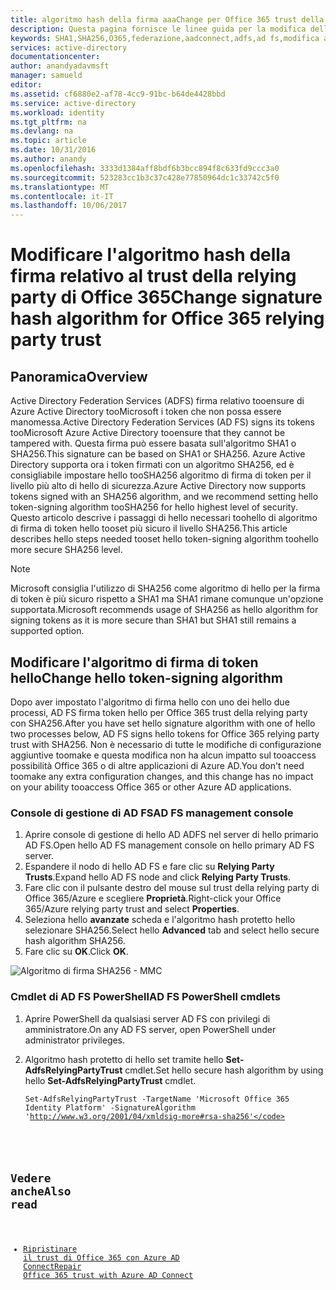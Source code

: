 ```yaml
---
title: algoritmo hash della firma aaaChange per Office 365 trust della relying party | Documenti Microsoft
description: Questa pagina fornisce le linee guida per la modifica dell'algoritmo SHA per il trust federativo con Office 365
keywords: SHA1,SHA256,O365,federazione,aadconnect,adfs,ad fs,modifica algoritmo hash della firma,trust federativo,trust della relying party
services: active-directory
documentationcenter: 
author: anandyadavmsft
manager: samueld
editor: 
ms.assetid: cf6880e2-af78-4cc9-91bc-b64de4428bbd
ms.service: active-directory
ms.workload: identity
ms.tgt_pltfrm: na
ms.devlang: na
ms.topic: article
ms.date: 10/31/2016
ms.author: anandy
ms.openlocfilehash: 3333d1384aff8bdf6b3bcc894f8c633fd9ccc3a0
ms.sourcegitcommit: 523283cc1b3c37c428e77850964dc1c33742c5f0
ms.translationtype: MT
ms.contentlocale: it-IT
ms.lasthandoff: 10/06/2017
---
```

# <a name="change-signature-hash-algorithm-for-office-365-relying-party-trust"></a><span data-ttu-id="0db85-104">Modificare l'algoritmo hash della firma relativo al trust della relying party di Office 365</span><span class="sxs-lookup"><span data-stu-id="0db85-104">Change signature hash algorithm for Office 365 relying party trust</span></span>
## <a name="overview"></a><span data-ttu-id="0db85-105">Panoramica</span><span class="sxs-lookup"><span data-stu-id="0db85-105">Overview</span></span>
<span data-ttu-id="0db85-106">Active Directory Federation Services (ADFS) firma relativo tooensure di Azure Active Directory tooMicrosoft i token che non possa essere manomessa.</span><span class="sxs-lookup"><span data-stu-id="0db85-106">Active Directory Federation Services (AD FS) signs its tokens tooMicrosoft Azure Active Directory tooensure that they cannot be tampered with.</span></span> <span data-ttu-id="0db85-107">Questa firma può essere basata sull'algoritmo SHA1 o SHA256.</span><span class="sxs-lookup"><span data-stu-id="0db85-107">This signature can be based on SHA1 or SHA256.</span></span> <span data-ttu-id="0db85-108">Azure Active Directory supporta ora i token firmati con un algoritmo SHA256, ed è consigliabile impostare hello tooSHA256 algoritmo di firma di token per il livello più alto di hello di sicurezza.</span><span class="sxs-lookup"><span data-stu-id="0db85-108">Azure Active Directory now supports tokens signed with an SHA256 algorithm, and we recommend setting hello token-signing algorithm tooSHA256 for hello highest level of security.</span></span> <span data-ttu-id="0db85-109">Questo articolo descrive i passaggi di hello necessari toohello di algoritmo di firma di token hello tooset più sicuro il livello SHA256.</span><span class="sxs-lookup"><span data-stu-id="0db85-109">This article describes hello steps needed tooset hello token-signing algorithm toohello more secure SHA256 level.</span></span>

>[!NOTE]
><span data-ttu-id="0db85-110">Microsoft consiglia l'utilizzo di SHA256 come algoritmo di hello per la firma di token è più sicuro rispetto a SHA1 ma SHA1 rimane comunque un'opzione supportata.</span><span class="sxs-lookup"><span data-stu-id="0db85-110">Microsoft recommends usage of SHA256 as hello algorithm for signing tokens as it is more secure than SHA1 but SHA1 still remains a supported option.</span></span>

## <a name="change-hello-token-signing-algorithm"></a><span data-ttu-id="0db85-111">Modificare l'algoritmo di firma di token hello</span><span class="sxs-lookup"><span data-stu-id="0db85-111">Change hello token-signing algorithm</span></span>
<span data-ttu-id="0db85-112">Dopo aver impostato l'algoritmo di firma hello con uno dei hello due processi, AD FS firma token hello per Office 365 trust della relying party con SHA256.</span><span class="sxs-lookup"><span data-stu-id="0db85-112">After you have set hello signature algorithm with one of hello two processes below, AD FS signs hello tokens for Office 365 relying party trust with SHA256.</span></span> <span data-ttu-id="0db85-113">Non è necessario di tutte le modifiche di configurazione aggiuntive toomake e questa modifica non ha alcun impatto sul tooaccess possibilità Office 365 o di altre applicazioni di Azure AD.</span><span class="sxs-lookup"><span data-stu-id="0db85-113">You don't need toomake any extra configuration changes, and this change has no impact on your ability tooaccess Office 365 or other Azure AD applications.</span></span>

### <a name="ad-fs-management-console"></a><span data-ttu-id="0db85-114">Console di gestione di AD FS</span><span class="sxs-lookup"><span data-stu-id="0db85-114">AD FS management console</span></span>
1. <span data-ttu-id="0db85-115">Aprire console di gestione di hello AD ADFS nel server di hello primario AD FS.</span><span class="sxs-lookup"><span data-stu-id="0db85-115">Open hello AD FS management console on hello primary AD FS server.</span></span>
2. <span data-ttu-id="0db85-116">Espandere il nodo di hello AD FS e fare clic su **Relying Party Trusts**.</span><span class="sxs-lookup"><span data-stu-id="0db85-116">Expand hello AD FS node and click **Relying Party Trusts**.</span></span>
3. <span data-ttu-id="0db85-117">Fare clic con il pulsante destro del mouse sul trust della relying party di Office 365/Azure e scegliere **Proprietà**.</span><span class="sxs-lookup"><span data-stu-id="0db85-117">Right-click your Office 365/Azure relying party trust and select **Properties**.</span></span>
4. <span data-ttu-id="0db85-118">Seleziona hello **avanzate** scheda e l'algoritmo hash protetto hello selezionare SHA256.</span><span class="sxs-lookup"><span data-stu-id="0db85-118">Select hello **Advanced** tab and select hello secure hash algorithm SHA256.</span></span>
5. <span data-ttu-id="0db85-119">Fare clic su **OK**.</span><span class="sxs-lookup"><span data-stu-id="0db85-119">Click **OK**.</span></span>

![Algoritmo di firma SHA256 - MMC](./media/active-directory-aadconnectfed-sha256guidance/mmc.png)

### <a name="ad-fs-powershell-cmdlets"></a><span data-ttu-id="0db85-121">Cmdlet di AD FS PowerShell</span><span class="sxs-lookup"><span data-stu-id="0db85-121">AD FS PowerShell cmdlets</span></span>
1. <span data-ttu-id="0db85-122">Aprire PowerShell da qualsiasi server AD FS con privilegi di amministratore.</span><span class="sxs-lookup"><span data-stu-id="0db85-122">On any AD FS server, open PowerShell under administrator privileges.</span></span>
2. <span data-ttu-id="0db85-123">Algoritmo hash protetto di hello set tramite hello **Set-AdfsRelyingPartyTrust** cmdlet.</span><span class="sxs-lookup"><span data-stu-id="0db85-123">Set hello secure hash algorithm by using hello **Set-AdfsRelyingPartyTrust** cmdlet.</span></span>
   
   <code>Set-AdfsRelyingPartyTrust -TargetName 'Microsoft Office 365 Identity Platform' -SignatureAlgorithm 'http://www.w3.org/2001/04/xmldsig-more#rsa-sha256'</code>

## <a name="also-read"></a><span data-ttu-id="0db85-124">Vedere anche</span><span class="sxs-lookup"><span data-stu-id="0db85-124">Also read</span></span>
* [<span data-ttu-id="0db85-125">Ripristinare il trust di Office 365 con Azure AD Connect</span><span class="sxs-lookup"><span data-stu-id="0db85-125">Repair Office 365 trust with Azure AD Connect</span></span>](connect/active-directory-aadconnect-federation-management.md#repairthetrust)

